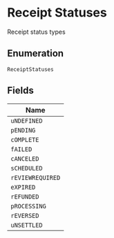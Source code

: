 
# Receipt Statuses

Receipt status types

## Enumeration

`ReceiptStatuses`

## Fields

| Name |
|  --- |
| `uNDEFINED` |
| `pENDING` |
| `cOMPLETE` |
| `fAILED` |
| `cANCELED` |
| `sCHEDULED` |
| `rEVIEWREQUIRED` |
| `eXPIRED` |
| `rEFUNDED` |
| `pROCESSING` |
| `rEVERSED` |
| `uNSETTLED` |

